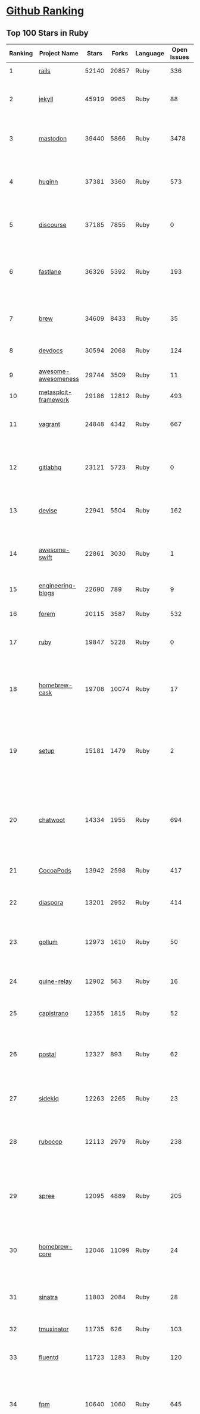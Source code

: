 [Github Ranking](../README.md)
==========

## Top 100 Stars in Ruby

| Ranking | Project Name | Stars | Forks | Language | Open Issues | Description | Last Commit |
| ------- | ------------ | ----- | ----- | -------- | ----------- | ----------- | ----------- |
| 1 | [rails](https://github.com/rails/rails) | 52140 | 20857 | Ruby | 336 | Ruby on Rails | 2023-01-17T01:31:04Z |
| 2 | [jekyll](https://github.com/jekyll/jekyll) | 45919 | 9965 | Ruby | 88 | :globe_with_meridians: Jekyll is a blog-aware static site generator in Ruby | 2023-01-17T00:23:57Z |
| 3 | [mastodon](https://github.com/mastodon/mastodon) | 39440 | 5866 | Ruby | 3478 | Your self-hosted, globally interconnected microblogging community | 2023-01-17T02:28:45Z |
| 4 | [huginn](https://github.com/huginn/huginn) | 37381 | 3360 | Ruby | 573 | Create agents that monitor and act on your behalf.  Your agents are standing by! | 2023-01-11T16:38:56Z |
| 5 | [discourse](https://github.com/discourse/discourse) | 37185 | 7855 | Ruby | 0 | A platform for community discussion. Free, open, simple. | 2023-01-17T01:41:17Z |
| 6 | [fastlane](https://github.com/fastlane/fastlane) | 36326 | 5392 | Ruby | 193 | 🚀 The easiest way to automate building and releasing your iOS and Android apps | 2023-01-14T17:22:19Z |
| 7 | [brew](https://github.com/Homebrew/brew) | 34609 | 8433 | Ruby | 35 | 🍺 The missing package manager for macOS (or Linux) | 2023-01-16T19:55:36Z |
| 8 | [devdocs](https://github.com/freeCodeCamp/devdocs) | 30594 | 2068 | Ruby | 124 | API Documentation Browser | 2023-01-14T22:45:24Z |
| 9 | [awesome-awesomeness](https://github.com/bayandin/awesome-awesomeness) | 29744 | 3509 | Ruby | 11 | A curated list of awesome awesomeness | 2022-12-15T03:08:32Z |
| 10 | [metasploit-framework](https://github.com/rapid7/metasploit-framework) | 29186 | 12812 | Ruby | 493 | Metasploit Framework | 2023-01-17T00:32:35Z |
| 11 | [vagrant](https://github.com/hashicorp/vagrant) | 24848 | 4342 | Ruby | 667 | Vagrant is a tool for building and distributing development environments. | 2023-01-14T01:11:06Z |
| 12 | [gitlabhq](https://github.com/gitlabhq/gitlabhq) | 23121 | 5723 | Ruby | 0 | GitLab CE Mirror \| Please open new issues in our issue tracker on GitLab.com | 2023-01-17T00:09:21Z |
| 13 | [devise](https://github.com/heartcombo/devise) | 22941 | 5504 | Ruby | 162 | Flexible authentication solution for Rails with Warden. | 2023-01-11T22:18:33Z |
| 14 | [awesome-swift](https://github.com/matteocrippa/awesome-swift) | 22861 | 3030 | Ruby | 1 | A collaborative list of awesome Swift libraries and resources. Feel free to contribute! | 2023-01-13T09:13:16Z |
| 15 | [engineering-blogs](https://github.com/kilimchoi/engineering-blogs) | 22690 | 789 | Ruby | 9 | A curated list of engineering blogs | 2022-12-23T03:07:57Z |
| 16 | [forem](https://github.com/forem/forem) | 20115 | 3587 | Ruby | 532 | For empowering community 🌱 | 2023-01-16T23:55:07Z |
| 17 | [ruby](https://github.com/ruby/ruby) | 19847 | 5228 | Ruby | 0 | The Ruby Programming Language [mirror] | 2023-01-17T02:32:11Z |
| 18 | [homebrew-cask](https://github.com/Homebrew/homebrew-cask) | 19708 | 10074 | Ruby | 17 | 🍻 A CLI workflow for the administration of macOS applications distributed as binaries | 2023-01-17T01:25:03Z |
| 19 | [setup](https://github.com/lewagon/setup) | 15181 | 1479 | Ruby | 2 | Setup instructions for Le Wagon's students on their first day of Web Development Bootcamp | 2023-01-16T16:33:50Z |
| 20 | [chatwoot](https://github.com/chatwoot/chatwoot) | 14334 | 1955 | Ruby | 694 | Open-source customer engagement suite, an alternative to Intercom, Zendesk, Salesforce Service Cloud etc. 🔥💬 | 2023-01-17T00:07:01Z |
| 21 | [CocoaPods](https://github.com/CocoaPods/CocoaPods) | 13942 | 2598 | Ruby | 417 | The Cocoa Dependency Manager. | 2023-01-12T01:39:29Z |
| 22 | [diaspora](https://github.com/diaspora/diaspora) | 13201 | 2952 | Ruby | 414 | A privacy-aware, distributed, open source social network. | 2022-12-05T02:06:14Z |
| 23 | [gollum](https://github.com/gollum/gollum) | 12973 | 1610 | Ruby | 50 | A simple, Git-powered wiki with a sweet API and local frontend. | 2023-01-16T19:40:22Z |
| 24 | [quine-relay](https://github.com/mame/quine-relay) | 12902 | 563 | Ruby | 16 | An uroboros program with 100+ programming languages | 2022-10-31T08:24:26Z |
| 25 | [capistrano](https://github.com/capistrano/capistrano) | 12355 | 1815 | Ruby | 52 | Remote multi-server automation tool | 2023-01-12T08:53:39Z |
| 26 | [postal](https://github.com/postalserver/postal) | 12327 | 893 | Ruby | 62 | ✉️ A fully featured open source mail delivery platform for incoming & outgoing e-mail | 2022-12-28T06:38:35Z |
| 27 | [sidekiq](https://github.com/mperham/sidekiq) | 12263 | 2265 | Ruby | 23 | Simple, efficient background processing for Ruby | 2023-01-14T21:29:47Z |
| 28 | [rubocop](https://github.com/rubocop/rubocop) | 12113 | 2979 | Ruby | 238 | A Ruby static code analyzer and formatter, based on the community Ruby style guide. | 2023-01-16T17:01:39Z |
| 29 | [spree](https://github.com/spree/spree) | 12095 | 4889 | Ruby | 205 | Open Source multi-language/multi-currency/multi-store eCommerce platform | 2023-01-16T20:19:24Z |
| 30 | [homebrew-core](https://github.com/Homebrew/homebrew-core) | 12046 | 11099 | Ruby | 24 | 🍻 Default formulae for the missing package manager for macOS (or Linux) | 2023-01-17T03:00:31Z |
| 31 | [sinatra](https://github.com/sinatra/sinatra) | 11803 | 2084 | Ruby | 28 | Classy web-development dressed in a DSL (official / canonical repo) | 2023-01-02T03:59:48Z |
| 32 | [tmuxinator](https://github.com/tmuxinator/tmuxinator) | 11735 | 626 | Ruby | 103 | Manage complex tmux sessions easily | 2022-12-15T20:50:29Z |
| 33 | [fluentd](https://github.com/fluent/fluentd) | 11723 | 1283 | Ruby | 120 | Fluentd: Unified Logging Layer (project under CNCF) | 2023-01-10T12:57:12Z |
| 34 | [fpm](https://github.com/jordansissel/fpm) | 10640 | 1060 | Ruby | 645 | Effing package management! Build packages for multiple platforms (deb, rpm, etc) with great ease and sanity. | 2023-01-15T02:21:36Z |
| 35 | [linguist](https://github.com/github/linguist) | 10625 | 3908 | Ruby | 88 | Language Savant. If your repository's language is being reported incorrectly, send us a pull request! | 2023-01-16T20:39:31Z |
| 36 | [faker](https://github.com/faker-ruby/faker) | 10559 | 3036 | Ruby | 3 | A library for generating fake data such as names, addresses, and phone numbers. | 2023-01-16T23:03:01Z |
| 37 | [Learning-SICP](https://github.com/DeathKing/Learning-SICP) | 10160 | 1496 | Ruby | 1 | MIT视频公开课《计算机程序的构造和解释》中文化项目及课程学习资料搜集。 | 2022-02-27T13:57:02Z |
| 38 | [liquid](https://github.com/Shopify/liquid) | 9997 | 1294 | Ruby | 231 | Liquid markup language. Safe, customer facing template language for flexible web apps.  | 2023-01-16T22:54:00Z |
| 39 | [capybara](https://github.com/teamcapybara/capybara) | 9746 | 1429 | Ruby | 4 | Acceptance test framework for web applications | 2023-01-15T04:31:25Z |
| 40 | [grape](https://github.com/ruby-grape/grape) | 9657 | 1221 | Ruby | 207 | An opinionated framework for creating REST-like APIs in Ruby. | 2023-01-11T02:39:29Z |
| 41 | [octopress](https://github.com/imathis/octopress) | 9355 | 2704 | Ruby | 176 | Octopress is an obsessively designed framework for Jekyll blogging. It’s easy to configure and easy to deploy. Sweet huh? | 2022-05-29T06:22:05Z |
| 42 | [activeadmin](https://github.com/activeadmin/activeadmin) | 9295 | 3314 | Ruby | 330 | The administration framework for Ruby on Rails applications. | 2023-01-16T01:53:15Z |
| 43 | [resque](https://github.com/resque/resque) | 9251 | 1671 | Ruby | 56 | Resque is a Redis-backed Ruby library for creating background jobs, placing them on multiple queues, and processing them later. | 2023-01-16T11:03:25Z |
| 44 | [guides](https://github.com/thoughtbot/guides) | 9228 | 1377 | Ruby | 0 | A guide for programming in style. | 2023-01-04T08:46:04Z |
| 45 | [bourbon](https://github.com/thoughtbot/bourbon) | 9101 | 902 | Ruby | 5 | A Lightweight Sass Tool Set | 2023-01-10T20:55:38Z |
| 46 | [paperclip](https://github.com/thoughtbot/paperclip) | 9066 | 2421 | Ruby | 37 | Easy file attachment management for ActiveRecord | 2022-10-11T23:33:19Z |
| 47 | [carrierwave](https://github.com/carrierwaveuploader/carrierwave) | 8749 | 1640 | Ruby | 74 | Classier solution for file uploads for Rails, Sinatra and other Ruby web frameworks | 2023-01-15T09:43:59Z |
| 48 | [whenever](https://github.com/javan/whenever) | 8663 | 727 | Ruby | 65 | Cron jobs in Ruby | 2022-12-02T01:37:51Z |
| 49 | [remote-working](https://github.com/greatghoul/remote-working) | 8548 | 772 | Ruby | 0 | 收集整理远程工作相关的资料 | 2023-01-11T05:58:06Z |
| 50 | [kaminari](https://github.com/kaminari/kaminari) | 8320 | 1077 | Ruby | 41 | ⚡ A Scope & Engine based, clean, powerful, customizable and sophisticated paginator for Ruby webapps | 2022-09-04T14:57:01Z |
| 51 | [simple_form](https://github.com/heartcombo/simple_form) | 8058 | 1312 | Ruby | 24 | Forms made easy for Rails! It's tied to a simple DSL, with no opinion on markup. | 2023-01-16T20:25:43Z |
| 52 | [pundit](https://github.com/varvet/pundit) | 7838 | 604 | Ruby | 15 | Minimal authorization through OO design and pure Ruby classes | 2023-01-12T11:50:14Z |
| 53 | [rails_admin](https://github.com/railsadminteam/rails_admin) | 7714 | 2243 | Ruby | 170 | RailsAdmin is a Rails engine that provides an easy-to-use interface for managing your data | 2023-01-12T08:31:19Z |
| 54 | [factory_bot](https://github.com/thoughtbot/factory_bot) | 7679 | 2619 | Ruby | 30 | A library for setting up Ruby objects as test data. | 2023-01-03T02:18:22Z |
| 55 | [omniauth](https://github.com/omniauth/omniauth) | 7633 | 994 | Ruby | 86 | OmniAuth is a flexible authentication system utilizing Rack middleware. | 2022-10-13T14:14:08Z |
| 56 | [puma](https://github.com/puma/puma) | 7296 | 1379 | Ruby | 50 | A Ruby/Rack web server built for parallelism | 2023-01-17T02:19:30Z |
| 57 | [how-to-contribute-to-open-source](https://github.com/freeCodeCamp/how-to-contribute-to-open-source) | 7264 | 1574 | Ruby | 27 | A guide to contributing to open source | 2023-01-15T18:23:53Z |
| 58 | [wpscan](https://github.com/wpscanteam/wpscan) | 7231 | 1177 | Ruby | 41 | WPScan WordPress security scanner. Written for security professionals and blog maintainers to test the security of their WordPress websites. | 2022-12-26T20:22:12Z |
| 59 | [jazzy](https://github.com/realm/jazzy) | 7212 | 405 | Ruby | 81 | Soulful docs for Swift & Objective-C | 2023-01-10T09:23:52Z |
| 60 | [chef](https://github.com/chef/chef) | 7110 | 2568 | Ruby | 381 | Chef Infra, a powerful automation platform that transforms infrastructure into code automating how infrastructure is configured, deployed and managed across any environment, at any scale | 2023-01-16T17:45:04Z |

